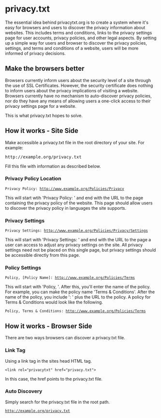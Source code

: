 privacy.txt
===========

The essential idea behind privacytxt.org is to create a system where it's easy
for browsers and users to discover the privacy information about websites. This
includes terms and conditions, links to the privacy settings page for user 
accounts, privacy policies, and other legal aspects.  By setting up a simple way
for users and browser to discover the privacy policies, settings, and terms and
conditions of a website, users will be more informed of privacy decisions.

Make the browsers better
------------------------

Browsers currently inform users about the security level of a site through the
use of SSL Certificates.  However, the security certificate does nothing to
inform users about the privacy implications of visiting a website.  Browsers
currently have no mechanism to auto-discover privacy policies, nor do they have
any means of allowing users a one-click access to their privacy settings page
for a website.

This is what privacy.txt hopes to solve.

How it works - Site Side
------------------------

Make accessible a privacy.txt file in the root directory of your site.  For
example:

<pre>http://example.org/privacy.txt</pre>

Fill this file with information as described below.

### Privacy Policy Location

<code>Privacy Policy: http://www.example.org/Policies/Privacy</code>

This will start wtih 'Privacy Policy: ' and end with the URL to the page
containing the privacy policy of the website.  This page should allow users
to discover the privacy policy in languages the site supports.

### Privacy Settings

<code>Privacy Settings: http://www.example.org/Policies/Privacy/Settings</code>

This will start with 'Privacy Settings: ' and end with the URL to the page
a user can access to adjust any privacy settings on the site.  All privacy
settings need not be placed on this single page, but privacy settings should
be accessible directly from this page.

### Policy Settings

<code>Policy, [Policy Name]: http://www.example.org/Policies/Terms</code>

This will start with 'Policy, '.  After this, you'll enter the name of the policy.
For example, you can make the policy name 'Terms & Conditions'.  After the name
of the policy, you include ': ' plus the URL to the policy.  A policy for Terms &
Conditions would look like the following.

<code>Policy, Terms & Conditions: http://www.example.org/Policies/Terms</code>

How it works - Browser Side
---------------------------

There are two ways browsers can discover a privacy.txt file.

### Link Tag

Using a link tag in the sites head HTML tag.

<code>&lt;link rel="privacytxt" href="privacy.txt"&gt;</code>

In this case, the href points to the privacy.txt file.

### Auto Discovery

Simply search for the privacy.txt file in the root path.

<code>http://example.org/privacy.txt</code>



